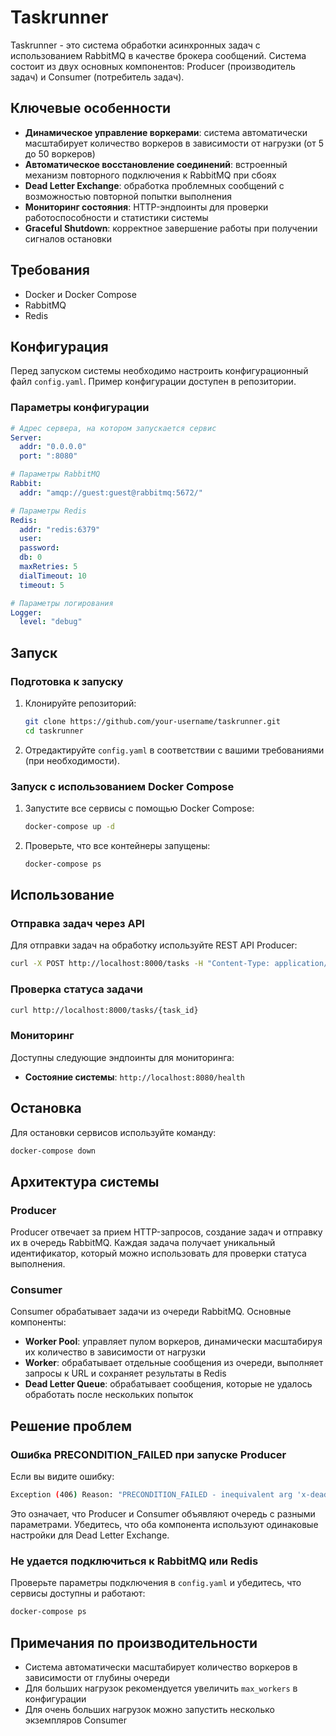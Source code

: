 # Taskrunner

Taskrunner - это система обработки асинхронных задач с использованием RabbitMQ в качестве брокера сообщений. Система состоит из двух основных компонентов: Producer (производитель задач) и Consumer (потребитель задач).

## Ключевые особенности

- **Динамическое управление воркерами**: система автоматически масштабирует количество воркеров в зависимости от нагрузки (от 5 до 50 воркеров)
- **Автоматическое восстановление соединений**: встроенный механизм повторного подключения к RabbitMQ при сбоях
- **Dead Letter Exchange**: обработка проблемных сообщений с возможностью повторной попытки выполнения
- **Мониторинг состояния**: HTTP-эндпоинты для проверки работоспособности и статистики системы
- **Graceful Shutdown**: корректное завершение работы при получении сигналов остановки

## Требования

- Docker и Docker Compose
- RabbitMQ
- Redis

## Конфигурация

Перед запуском системы необходимо настроить конфигурационный файл `config.yaml`. Пример конфигурации доступен в репозитории.

### Параметры конфигурации

```yaml
# Адрес сервера, на котором запускается сервис
Server:
  addr: "0.0.0.0"
  port: ":8080"

# Параметры RabbitMQ
Rabbit:
  addr: "amqp://guest:guest@rabbitmq:5672/"

# Параметры Redis
Redis:
  addr: "redis:6379"
  user:
  password:
  db: 0
  maxRetries: 5
  dialTimeout: 10
  timeout: 5

# Параметры логирования
Logger:
  level: "debug"
```

## Запуск

### Подготовка к запуску

1. Клонируйте репозиторий:

   ```bash
   git clone https://github.com/your-username/taskrunner.git
   cd taskrunner
   ```

2. Отредактируйте `config.yaml` в соответствии с вашими требованиями (при необходимости).

### Запуск с использованием Docker Compose

1. Запустите все сервисы с помощью Docker Compose:

   ```bash
   docker-compose up -d
   ```

2. Проверьте, что все контейнеры запущены:

   ```bash
   docker-compose ps
   ```

## Использование

### Отправка задач через API

Для отправки задач на обработку используйте REST API Producer:

```bash
curl -X POST http://localhost:8000/tasks -H "Content-Type: application/json" -d '{"url": "https://example.com"}'
```

### Проверка статуса задачи

```bash
curl http://localhost:8000/tasks/{task_id}
```

### Мониторинг

Доступны следующие эндпоинты для мониторинга:

- **Состояние системы**: `http://localhost:8080/health`

## Остановка

Для остановки сервисов используйте команду:

```bash
docker-compose down
```

## Архитектура системы

### Producer

Producer отвечает за прием HTTP-запросов, создание задач и отправку их в очередь RabbitMQ. Каждая задача получает уникальный идентификатор, который можно использовать для проверки статуса выполнения.

### Consumer

Consumer обрабатывает задачи из очереди RabbitMQ. Основные компоненты:

- **Worker Pool**: управляет пулом воркеров, динамически масштабируя их количество в зависимости от нагрузки
- **Worker**: обрабатывает отдельные сообщения из очереди, выполняет запросы к URL и сохраняет результаты в Redis
- **Dead Letter Queue**: обрабатывает сообщения, которые не удалось обработать после нескольких попыток

## Решение проблем

### Ошибка PRECONDITION_FAILED при запуске Producer

Если вы видите ошибку:

```bash
Exception (406) Reason: "PRECONDITION_FAILED - inequivalent arg 'x-dead-letter-exchange'..."
```

Это означает, что Producer и Consumer объявляют очередь с разными параметрами. Убедитесь, что оба компонента используют одинаковые настройки для Dead Letter Exchange.

### Не удается подключиться к RabbitMQ или Redis

Проверьте параметры подключения в `config.yaml` и убедитесь, что сервисы доступны и работают:

```bash
docker-compose ps
```

## Примечания по производительности

- Система автоматически масштабирует количество воркеров в зависимости от глубины очереди
- Для больших нагрузок рекомендуется увеличить `max_workers` в конфигурации
- Для очень больших нагрузок можно запустить несколько экземпляров Consumer
